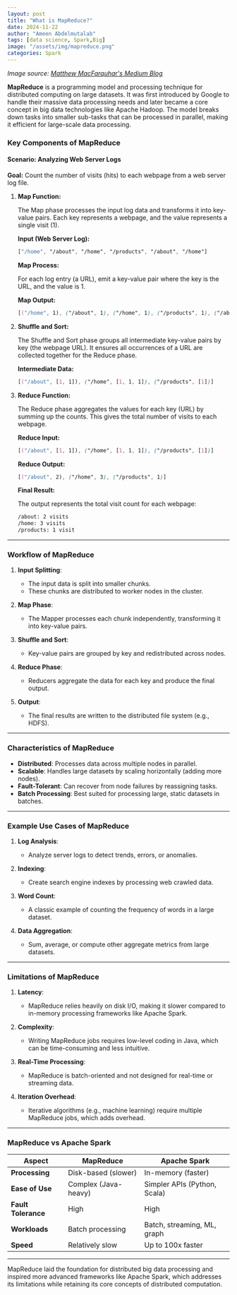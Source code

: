 ```yaml
---
layout: post
title: "What is MapReduce?"
date: 2024-11-22
author: "Ameen Abdelmutalab"
tags: [data science, Spark,Big]
image: "/assets/img/mapreduce.png"
categories: Spark
---
```


*Image source: [Matthew MacFarquhar's Medium Blog](https://matthewmacfarquhar.medium.com/mastering-mapreduce-a-step-by-step-java-tutorial-for-big-data-processing-47e1bd96d6e2)*

**MapReduce** is a programming model and processing technique for distributed computing on large datasets. It was first introduced by Google to handle their massive data processing needs and later became a core concept in big data technologies like Apache Hadoop. The model breaks down tasks into smaller sub-tasks that can be processed in parallel, making it efficient for large-scale data processing.



### Key Components of MapReduce
#### Scenario: Analyzing Web Server Logs
**Goal:** Count the number of visits (hits) to each webpage from a web server log file.
1. **Map Function:**

   The Map phase processes the input log data and transforms it into key-value pairs. Each key represents a webpage, and the value represents a single visit (1).

   **Input (Web Server Log):**

   ```css
   ["/home", "/about", "/home", "/products", "/about", "/home"]
   ```

   **Map Process:**

   For each log entry (a URL), emit a key-value pair where the key is the URL, and the value is 1.

   **Map Output:**

   ```css
   [("/home", 1), ("/about", 1), ("/home", 1), ("/products", 1), ("/about", 1), ("/home", 1)]
   ```

2. **Shuffle and Sort:**

   The Shuffle and Sort phase groups all intermediate key-value pairs by key (the webpage URL). It ensures all occurrences of a URL are collected together for the Reduce phase.
   
   **Intermediate Data:**

   ```css
   [("/about", [1, 1]), ("/home", [1, 1, 1]), ("/products", [1])]
   ```

3. **Reduce Function:**

   The Reduce phase aggregates the values for each key (URL) by summing up the counts. This gives the total number of visits to each webpage.

   **Reduce Input:**

   ```css
   [("/about", [1, 1]), ("/home", [1, 1, 1]), ("/products", [1])]
   ```

   **Reduce Output:**

   ```css
   [("/about", 2), ("/home", 3), ("/products", 1)]
   ```

   **Final Result:**

   The output represents the total visit count for each webpage:

   ```bash
   /about: 2 visits
   /home: 3 visits
   /products: 1 visit
   ```

---

### Workflow of MapReduce

1. **Input Splitting**:
   - The input data is split into smaller chunks.
   - These chunks are distributed to worker nodes in the cluster.

2. **Map Phase**:
   - The Mapper processes each chunk independently, transforming it into key-value pairs.

3. **Shuffle and Sort**:
   - Key-value pairs are grouped by key and redistributed across nodes.

4. **Reduce Phase**:
   - Reducers aggregate the data for each key and produce the final output.

5. **Output**:
   - The final results are written to the distributed file system (e.g., HDFS).

---

### Characteristics of MapReduce

- **Distributed**: Processes data across multiple nodes in parallel.
- **Scalable**: Handles large datasets by scaling horizontally (adding more nodes).
- **Fault-Tolerant**: Can recover from node failures by reassigning tasks.
- **Batch Processing**: Best suited for processing large, static datasets in batches.

---

### Example Use Cases of MapReduce

1. **Log Analysis**:
   - Analyze server logs to detect trends, errors, or anomalies.

2. **Indexing**:
   - Create search engine indexes by processing web crawled data.

3. **Word Count**:
   - A classic example of counting the frequency of words in a large dataset.

4. **Data Aggregation**:
   - Sum, average, or compute other aggregate metrics from large datasets.

---

### Limitations of MapReduce

1. **Latency**:
   - MapReduce relies heavily on disk I/O, making it slower compared to in-memory processing frameworks like Apache Spark.

2. **Complexity**:
   - Writing MapReduce jobs requires low-level coding in Java, which can be time-consuming and less intuitive.

3. **Real-Time Processing**:
   - MapReduce is batch-oriented and not designed for real-time or streaming data.

4. **Iteration Overhead**:
   - Iterative algorithms (e.g., machine learning) require multiple MapReduce jobs, which adds overhead.

---

### MapReduce vs Apache Spark

| **Aspect**         | **MapReduce**              | **Apache Spark**              |
|---------------------|----------------------------|--------------------------------|
| **Processing**      | Disk-based (slower)       | In-memory (faster)            |
| **Ease of Use**     | Complex (Java-heavy)      | Simpler APIs (Python, Scala)  |
| **Fault Tolerance** | High                      | High                          |
| **Workloads**       | Batch processing          | Batch, streaming, ML, graph   |
| **Speed**           | Relatively slow           | Up to 100x faster             |

---

MapReduce laid the foundation for distributed big data processing and inspired more advanced frameworks like Apache Spark, which addresses its limitations while retaining its core concepts of distributed computation.
```